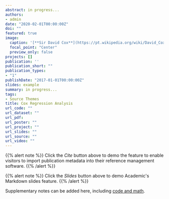 ```yaml
---
abstract: in progress...
authors:
- admin
date: "2020-02-01T00:00:00Z"
doi: ""
featured: true
image:
  caption: '[**Sir David Cox**](https://pt.wikipedia.org/wiki/David_Cox)'
  focal_point: "Center"
  preview_only: false
projects: []
publication: ''
publication_short: ""
publication_types:
- "1"
publishDate: "2017-01-01T00:00:00Z"
slides: example
summary: in progress...
tags:
- Source Themes
title: Cox Regression Analysis
url_code: ""
url_dataset: ""
url_pdf:
url_poster: ""
url_project: ""
url_slides: ""
url_source: ""
url_video: ""
---
```


{{% alert note %}}
Click the *Cite* button above to demo the feature to enable visitors to import publication metadata into their reference management software.
{{% /alert %}}

{{% alert note %}}
Click the *Slides* button above to demo Academic's Markdown slides feature.
{{% /alert %}}

Supplementary notes can be added here, including [code and math](https://sourcethemes.com/academic/docs/writing-markdown-latex/).
